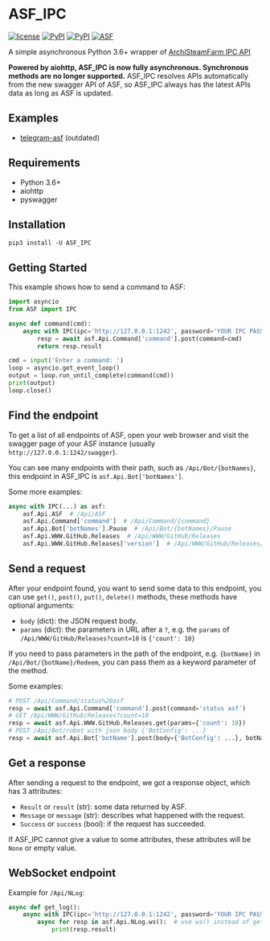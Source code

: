 # ASF_IPC

[![license](https://img.shields.io/github/license/deluxghost/ASF_IPC.svg?style=flat-square)](https://github.com/deluxghost/ASF_IPC/blob/master/LICENSE)
[![PyPI](https://img.shields.io/badge/Python-3.6-blue.svg?style=flat-square)](https://pypi.python.org/pypi/ASF-IPC)
[![PyPI](https://img.shields.io/pypi/v/ASF-IPC.svg?style=flat-square)](https://pypi.python.org/pypi/ASF-IPC)
[![ASF](https://img.shields.io/badge/ASF-3.4.0.5%20supported-orange.svg?style=flat-square)](https://github.com/JustArchi/ArchiSteamFarm)

A simple asynchronous Python 3.6+ wrapper of [ArchiSteamFarm IPC API](https://github.com/JustArchi/ArchiSteamFarm/wiki/IPC)

**Powered by aiohttp, ASF_IPC is now fully asynchronous. Synchronous methods are no longer supported.** ASF_IPC resolves APIs automatically from the new swagger API of ASF, so ASF_IPC always has the latest APIs data as long as ASF is updated.

## Examples

* [telegram-asf](https://github.com/deluxghost/telegram-asf) (outdated)

## Requirements

* Python 3.6+
* aiohttp
* pyswagger

## Installation

```shell
pip3 install -U ASF_IPC
```

## Getting Started

This example shows how to send a command to ASF:

```python
import asyncio
from ASF import IPC

async def command(cmd):
    async with IPC(ipc='http://127.0.0.1:1242', password='YOUR IPC PASSWORD') as asf:
        resp = await asf.Api.Command['command'].post(command=cmd)
        return resp.result

cmd = input('Enter a command: ')
loop = asyncio.get_event_loop()
output = loop.run_until_complete(command(cmd))
print(output)
loop.close()
```

## Find the endpoint

To get a list of all endpoints of ASF, open your web browser and visit the swagger page of your ASF instance (usually `http://127.0.0.1:1242/swagger`).

You can see many endpoints with their path, such as `/Api/Bot/{botNames}`, this endpoint in ASF_IPC is `asf.Api.Bot['botNames']`.

Some more examples:

```python
async with IPC(...) as asf:
    asf.Api.ASF  # /Api/ASF
    asf.Api.Command['command']  # /Api/Command/{command}
    asf.Api.Bot['botNames'].Pause  # /Api/Bot/{botNames}/Pause
    asf.Api.WWW.GitHub.Releases  # /Api/WWW/GitHub/Releases
    asf.Api.WWW.GitHub.Releases['version']  # /Api/WWW/GitHub/Releases/{version}
```

## Send a request

After your endpoint found, you want to send some data to this endpoint, you can use `get()`, `post()`, `put()`, `delete()` methods, these methods have optional arguments:

* `body` (dict): the JSON request body.
* `params` (dict): the parameters in URL after a `?`, e.g. the `params` of `/Api/WWW/GitHub/Releases?count=10` is `{'count': 10}`

If you need to pass parameters in the path of the endpoint, e.g. `{botName}` in `/Api/Bot/{botName}/Redeem`, you can pass them as a keyword parameter of the method.

Some examples:

```python
# POST /Api/Command/status%20asf
resp = await asf.Api.Command['command'].post(command='status asf')
# GET /Api/WWW/GitHub/Releases?count=10
resp = await asf.Api.WWW.GitHub.Releases.get(params={'count': 10})
# POST /Api/Bot/robot with json body {'BotConfig': ...}
resp = await asf.Api.Bot['botName'].post(body={'BotConfig': ...}, botName='robot')
```

## Get a response

After sending a request to the endpoint, we got a response object, which has 3 attributes:

* `Result` or `result` (str): some data returned by ASF.
* `Message` or `message` (str): describes what happened with the request.
* `Success` or `success` (bool): if the request has succeeded.

If ASF_IPC cannot give a value to some attributes, these attributes will be `None` or empty value.

## WebSocket endpoint

Example for `/Api/NLog`:

```python
async def get_log():
    async with IPC(ipc='http://127.0.0.1:1242', password='YOUR IPC PASSWORD') as asf:
        async for resp in asf.Api.NLog.ws():  # use ws() instead of get(), post()...
            print(resp.result)
```
